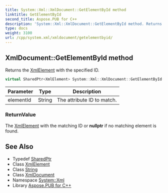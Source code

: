 ```yaml
---
title: System::Xml::XmlDocument::GetElementById method
linktitle: GetElementById
second_title: Aspose.PUB for C++
description: 'System::Xml::XmlDocument::GetElementById method. Returns the XmlElement with the specified ID in C++.'
type: docs
weight: 3100
url: /cpp/system.xml/xmldocument/getelementbyid/
---
```

## XmlDocument::GetElementById method


Returns the [XmlElement](../../xmlelement/) with the specified ID.

```cpp
virtual SharedPtr<XmlElement> System::Xml::XmlDocument::GetElementById(String elementId)
```


| Parameter | Type | Description |
| --- | --- | --- |
| elementId | String | The attribute ID to match. |

### ReturnValue

The [XmlElement](../../xmlelement/) with the matching ID or **nullptr** if no matching element is found.

## See Also

* Typedef [SharedPtr](../../../system/sharedptr/)
* Class [XmlElement](../../xmlelement/)
* Class [String](../../../system/string/)
* Class [XmlDocument](../)
* Namespace [System::Xml](../../)
* Library [Aspose.PUB for C++](../../../)
